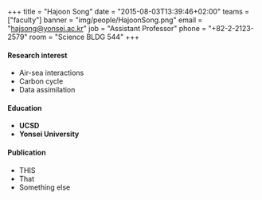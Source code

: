 +++
title = "Hajoon Song"
date = "2015-08-03T13:39:46+02:00"
teams = ["faculty"]
banner = "img/people/HajoonSong.png"
email = "hajsong@yonsei.ac.kr"
job = "Assistant Professor"
phone = "+82-2-2123-2579"
room = "Science BLDG 544"
+++

#### Research interest
+ Air-sea interactions
+ Carbon cycle
+ Data assimilation

#### Education
+ **UCSD**
+ **Yonsei University**

#### Publication
+ THIS
+ That
+ Something else


